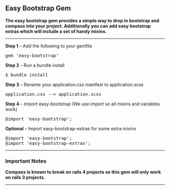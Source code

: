 ## Easy Bootstrap Gem

**The easy bootstrap gem provides a simple way to drop in bootstrap and compass into your project. Additionally you can add easy bootstrap extras which will include a set of handy mixins.**

***

**Step 1** – Add the following to your gemfile

<pre>
gem 'easy-bootstrap'
</pre>

**Step 2** – Run a bundle install

<pre>
$ bundle install
</pre>

**Step 3** – Rename your application.css manifest to application.scss

<pre>
application.css --> application.scss
</pre>

**Step 4** – Import easy-bootstrap (We use import so all mixins and variables work)

<pre>
@import 'easy-bootstrap';
</pre>

**Optional** – Import easy-bootstrap-extras for some extra mixins

<pre>
@import 'easy-bootstrap';
@import 'easy-bootstrap-extras';
</pre>

***

### Important Notes

**Compass is known to break on rails 4 projects so this gem will only work on rails 3 projects.**

***
